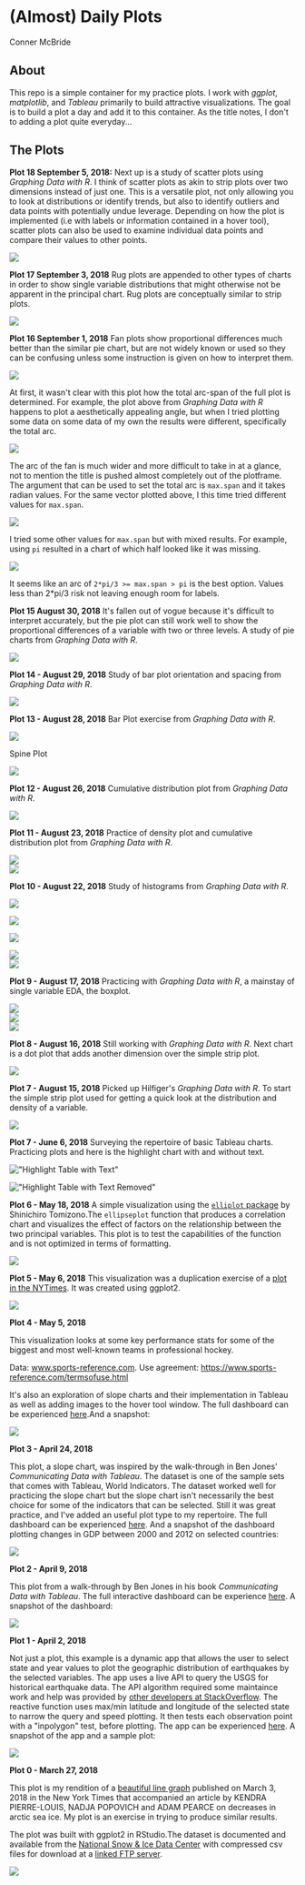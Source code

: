 (Almost) Daily Plots
================
Conner McBride

About
-----

This repo is a simple container for my practice plots. I work with *ggplot*, *matplotlib*, and *Tableau* primarily to build attractive visualizations. The goal is to build a plot a day and add it to this container. As the title notes, I don't to adding a plot quite everyday...

The Plots
---------

**Plot 18 September 5, 2018:** Next up is a study of scatter plots using *Graphing Data with R*. I think of scatter plots as akin to strip plots over two dimensions instead of just one. This is a versatile plot, not only allowing you to look at distributions or identify trends, but also to identify outliers and data points with potentially undue leverage. Depending on how the plot is implemented (i.e with labels or information contained in a hover tool), scatter plots can also be used to examine individual data points and compare their values to other points.

<img src="README-unnamed-chunk-1-1.png" style="display: block; margin: auto;" />

**Plot 17 September 3, 2018** Rug plots are appended to other types of charts in order to show single variable distributions that might otherwise not be apparent in the principal chart. Rug plots are conceptually similar to strip plots.

<img src="README-unnamed-chunk-2-1.png" style="display: block; margin: auto;" />

**Plot 16 September 1, 2018** Fan plots show proportional differences much better than the similar pie chart, but are not widely known or used so they can be confusing unless some instruction is given on how to interpret them.

<img src="README-unnamed-chunk-3-1.png" style="display: block; margin: auto;" />

At first, it wasn't clear with this plot how the total arc-span of the full plot is determined. For example, the plot above from *Graphing Data with R* happens to plot a aesthetically appealing angle, but when I tried plotting some data on some data of my own the results were different, specifically the total arc.

<img src="README-unnamed-chunk-4-1.png" style="display: block; margin: auto;" />

The arc of the fan is much wider and more difficult to take in at a glance, not to mention the title is pushed almost completely out of the plotframe. The argument that can be used to set the total arc is `max.span` and it takes radian values. For the same vector plotted above, I this time tried different values for `max.span`.

<img src="README-unnamed-chunk-5-1.png" style="display: block; margin: auto;" />

I tried some other values for `max.span` but with mixed results. For example, using `pi` resulted in a chart of which half looked like it was missing.

<img src="README-unnamed-chunk-6-1.png" style="display: block; margin: auto;" />

It seems like an arc of `2*pi/3 >= max.span > pi` is the best option. Values less than 2\*pi/3 risk not leaving enough room for labels.

**Plot 15 August 30, 2018** It's fallen out of vogue because it's difficult to interpret accurately, but the pie plot can still work well to show the proportional differences of a variable with two or three levels. A study of pie charts from *Graphing Data with R*.

<img src="README-unnamed-chunk-7-1.png" style="display: block; margin: auto;" />

**Plot 14 - August 29, 2018** Study of bar plot orientation and spacing from *Graphing Data with R*.

<img src="README-unnamed-chunk-8-1.png" style="display: block; margin: auto;" />

**Plot 13 - August 28, 2018** Bar Plot exercise from *Graphing Data with R*.

<img src="README-unnamed-chunk-9-1.png" style="display: block; margin: auto;" />

Spine Plot

<img src="README-unnamed-chunk-10-1.png" style="display: block; margin: auto;" />

**Plot 12 - August 26, 2018** Cumulative distribution plot from *Graphing Data with R*.

<img src="README-unnamed-chunk-11-1.png" style="display: block; margin: auto;" />

**Plot 11 - August 23, 2018** Practice of density plot and cumulative distribution plot from *Graphing Data with R*.

<img src="README-unnamed-chunk-12-1.png" style="display: block; margin: auto;" />

<img src="README-unnamed-chunk-13-1.png" style="display: block; margin: auto;" />

**Plot 10 - August 22, 2018** Study of histograms from *Graphing Data with R*.

<img src="README-unnamed-chunk-14-1.png" style="display: block; margin: auto;" />

![](README-unnamed-chunk-15-1.png)

![](README-unnamed-chunk-16-1.png)

<img src="README-unnamed-chunk-17-1.png" style="display: block; margin: auto;" />

<img src="README-unnamed-chunk-18-1.png" style="display: block; margin: auto;" />

**Plot 9 - August 17, 2018** Practicing with *Graphing Data with R*, a mainstay of single variable EDA, the boxplot.

<img src="README-unnamed-chunk-19-1.png" style="display: block; margin: auto;" /><img src="README-unnamed-chunk-19-2.png" style="display: block; margin: auto;" /><img src="README-unnamed-chunk-19-3.png" style="display: block; margin: auto;" />

**Plot 8 - August 16, 2018** Still working with *Graphing Data with R*. Next chart is a dot plot that adds another dimension over the simple strip plot.

<img src="README-unnamed-chunk-20-1.png" style="display: block; margin: auto;" />

**Plot 7 - August 15, 2018** Picked up Hilfiger's *Graphing Data with R*. To start the simple strip plot used for getting a quick look at the distribution and density of a variable.

<img src="README-unnamed-chunk-21-1.png" style="display: block; margin: auto;" />

**Plot 7 - June 6, 2018** Surveying the repertoire of basic Tableau charts. Practicing plots and here is the highlight chart with and without text.

!["Highlight Table with Text"](highlight_table_text.png)

!["Highlight Table with Text Removed"](highlight_table_no_text.png)

**Plot 6 - May 18, 2018** A simple visualization using the [`elliplot` package](https://github.com/cran/elliplot) by Shinichiro Tomizono.The `ellipseplot` function that produces a correlation chart and visualizes the effect of factors on the relationship between the two principal variables. This plot is to test the capabilities of the function and is not optimized in terms of formatting.

<img src="README-unnamed-chunk-22-1.png" style="display: block; margin: auto;" />

**Plot 5 - May 6, 2018** This visualization was a duplication exercise of a [plot in the NYTimes](https://www.nytimes.com/2018/05/04/business/economy/jobs-report.html). It was created using ggplot2.

<img src="README-unnamed-chunk-23-1.png" style="display: block; margin: auto;" />

**Plot 4 - May 5, 2018**

This visualization looks at some key performance stats for some of the biggest and most well-known teams in professional hockey.

Data: www.sports-reference.com. Use agreement: <https://www.sports-reference.com/termsofuse.html>

It's also an exploration of slope charts and their implementation in Tableau as well as adding images to the hover tool window. The full dashboard can be experienced [here](https://public.tableau.com/profile/conner.mcbride#!/vizhome/NHLHockeyStatsSlopeChart/Dashboard1?publish=yes).And a snapshot:

![](NHL_viz.png)

**Plot 3 - April 24, 2018**

This plot, a slope chart, was inspired by the walk-through in Ben Jones' *Communicating Data with Tableau*. The dataset is one of the sample sets that comes with Tableau, World Indicators. The dataset worked well for practicing the slope chart but the slope chart isn't necessarily the best choice for some of the indicators that can be selected. Still it was great practice, and I've added an useful plot type to my repertoire. The full dashboard can be experienced [here](https://public.tableau.com/profile/conner.mcbride#!/vizhome/slopechart_exploration/Dashboard1?publish=yes). And a snapshot of the dashboard plotting changes in GDP between 2000 and 2012 on selected countries:

![](slopechart_exploration.png)

**Plot 2 - April 9, 2018**

This plot from a walk-through by Ben Jones in his book *Communicating Data with Tableau*. The full interactive dashboard can be experience [here](https://public.tableau.com/profile/conner.mcbride#!/vizhome/presidents_timeline/Dashboard1?publish=yes). A snapshot of the dashboard:

![](presidents_timeline.png)

**Plot 1 - April 2, 2018**

Not just a plot, this example is a dynamic app that allows the user to select state and year values to plot the geographic distribution of earthquakes by the selected variables. The app uses a live API to query the USGS for historical earthquake data. The API algorithm required some maintaince work and help was provided by [other developers at StackOverflow](https://stackoverflow.com/questions/49545608/r-what-causes-error-when-using-usgs-api?noredirect=1#comment86099289_49545608). The reactive function uses max/min latitude and longitude of the selected state to narrow the query and speed plotting. It then tests each observation point with a "inpolygon" test, before plotting. The app can be experienced [here](https://connermcb.shinyapps.io/quakes_shiny_app/). A snapshot of the app and a sample plot:

![](earthquakes.PNG)

**Plot 0 - March 27, 2018**

This plot is my rendition of a [beautiful line graph](https://www.nytimes.com/interactive/2018/03/23/climate/arctic-ice-maximum.html) published on March 3, 2018 in the New York Times that accompanied an article by KENDRA PIERRE-LOUIS, NADJA POPOVICH and ADAM PEARCE on decreases in arctic sea ice. My plot is an exercise in trying to produce similar results.

The plot was built with ggplot2 in RStudio.The dataset is documented and available from the [National Snow & Ice Data Center](https://nsidc.org/data/search/#keywords=sea+ice/sortKeys=score,,desc/facetFilters=%257B%257D/pageNumber=1/itemsPerPage=25) with compressed csv files for download at a [linked FTP server](ftp://sidads.colorado.edu/DATASETS/NOAA/G02135/).

<img src="README-unnamed-chunk-29-1.png" style="display: block; margin: auto;" />
